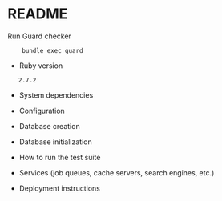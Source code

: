# README


Run Guard checker
````    
    bundle exec guard
````

* Ruby version
````
   2.7.2
````
* System dependencies

* Configuration

* Database creation

* Database initialization

* How to run the test suite

* Services (job queues, cache servers, search engines, etc.)

* Deployment instructions